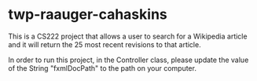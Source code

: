# twp-raauger-cahaskins
This is a CS222 project that allows a user to search for a Wikipedia article and it will return the 25 most recent revisions to that article. 

In order to run this project, in the Controller class, please update the value of the String "fxmlDocPath" to the path on your computer.
